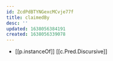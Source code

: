 ```yaml
---
id: ZcdPdBTYNGexcMCvje77f
title: claimedBy
desc: ''
updated: 1638056384191
created: 1638056339078
---
```


- [[p.instanceOf]] [[c.Pred.Discursive]]

